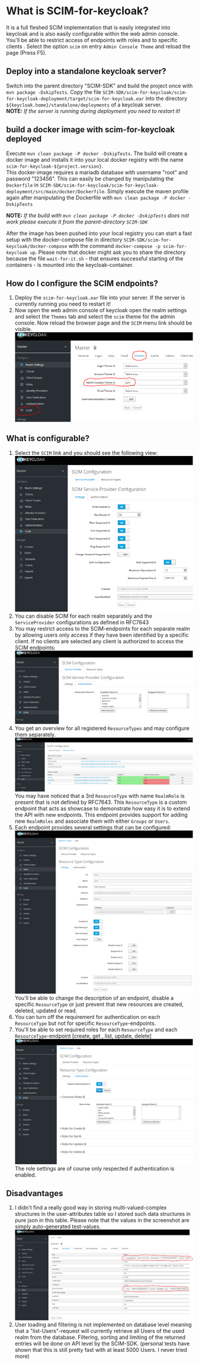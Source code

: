 # What is SCIM-for-keycloak?

It is a full fleshed SCIM implementation that is easily integrated into keycloak and is also easily configurable
within the web admin console. You'll be able to restrict access of endpoints with roles and to specific clients
. Select the option `scim` on entry `Admin Console Theme` and reload the page (Press F5).

## Deploy into a standalone keycloak server?

Switch into the parent directory "SCIM-SDK" and build the project once with `mvn package -DskipTests`.
Copy the file `SCIM-SDK/scim-for-keycloak/scim-for-keycloak-deployment/target/scim-for-keycloak.ear` into the
directory `${keycloak.home}/standalone/deployments` of a keycloak server.  
**NOTE:** *If the server is running during deployment you need to restart it!*

## build a docker image with scim-for-keycloak deployed

Execute `mvn clean package -P docker -DskipTests`. The build will create a docker image and installs it into your local
docker registry with the name `scim-for-keycloak-${project.version}`.  
This docker-image requires a mariadb database with username "root" and password "123456". This can easily be changed
by manipulating the `Dockerfile` in
`SCIM-SDK/scim-for-keycloak/scim-for-keycloak-deployment/src/main/docker/Dockerfile`. Simply execute the maven profile
again after manipulating the Dockerfile with `mvn clean package -P docker -DskipTests`

**NOTE:** *If the build with `mvn clean package -P docker -DskipTests` does not work please execute it from the
parent-directory `SCIM-SDK`*

After the image has been pushed into your local registry you can start a fast setup with the docker-compose file in
directory `SCIM-SDK/scim-for-keycloak/docker-compose` with the command 
`docker-compose -p scim-for-keycloak up`. Please note that docker might ask you to share the directory because the
 file `wait-for-it.sh` - that ensures successful starting of the containers - is mounted into the keycloak-container.


## How do I configure the SCIM endpoints?

1. Deploy the `scim-for-keycloak.ear` file into your server. If the server is currently running you need to restart it!
2. Now open the web admin console of keycloak open the realm settings and select the `Themes` tab and select the `scim`
 theme for the admin console. Now reload the browser page and the `SCIM` menu link should be visible. 
  ![theme-settings](images/theme-setting.png)

## What is configurable?

1. Select the `SCIM` link and you should see the following view:   
  ![theme-settings](images/service-provider-config.png)
2. You can disable SCIM for each realm separately and the `ServiceProvider` configurations as defined in RFC7643
3. You may restrict access to the SCIM-endpoints for each separate realm by allowing users only access if they have
 been identified by a specific client. If no clients are selected any client is authorized to access the SCIM
 endpoints:  
  ![theme-settings](images/service-provider-auth-config.png)
4. You get an overview for all registered `ResourceTypes` and may configure them separately.  
  ![theme-settings](images/resource-type-overview.png)  
You may have noticed that a 3rd `ResourceType` with name `RealmRole` is present that is not defined by RFC7643. This
`ResourceType` is a custom endpoint that acts as showcase to demonstrate how easy it is to extend the API with new
endpoints. This endpoint provides support for adding new `RealmRoles` and associate them with either `Groups` or
`Users`.
5. Each endpoint provides several settings that can be configured:  
  ![theme-settings](images/resource-type-config.png)  
  You'll be able to change the description of an endpoint, disable a specific `ResourceType` or just prevent that new
  resources are created, deleted, updated or read.
6. You can turn off the requirement for authentication on each `ResourceType` but not for specific 
`ResourceType`-endpoints.
7. You'll be able to set required roles for each `ResourceType` and each `ResourceType`-endpoint [create, get
, list, update, delete]  
  ![theme-settings](images/resource-type-auth-config.png)  
  The role settings are of course only respected if authentication is enabled.  
   
## Disadvantages

1. I didn't find a really good way in storing multi-valued-complex structures in the user-attributes table so I stored
such data structures in pure json in this table. Please note that the values in the screenshot are simply 
auto-generated test-values. 
![theme-settings](images/user-storage.png)
2. User loading and filtering is not implemented on database level meaning that a "list-Users"-request will currently
 retrieve all Users of the used realm from the database. Filtering, sorting and limiting of the returned entries will be
  done on API level by the SCIM-SDK. (personal tests have shown that this is still pretty fast with at least 
  5000 Users. I never tried more)  
